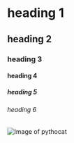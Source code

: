 # heading 1
## heading 2
### heading 3
#### heading 4
##### heading 5
###### heading 6
![Image of pythocat](https://octodex.github.com/images/pythocat.jpg)

